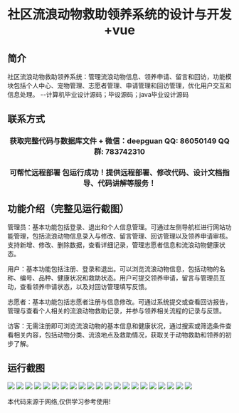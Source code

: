 <p><h1 align="center">社区流浪动物救助领养系统的设计与开发+vue</h1></p>

## 简介
社区流浪动物救助领养系统：管理流浪动物信息、领养申请、留言和回访，功能模块包括个人中心、宠物管理、志愿者管理、申请管理和回访管理，优化用户交互和信息处理。    --计算机毕业设计源码；毕设源码；java毕业设计源码


## 联系方式
<p><h3 align="center">获取完整代码与数据库文件 + 微信：deepguan QQ: 86050149 QQ群: 783742310</h3></p>
<p><h3 align="center">可帮忙远程部署 包运行成功！提供远程部署、修改代码、设计文档指导、代码讲解等服务！</h3></p>

## 功能介绍（完整见运行截图）
管理员：基本功能包括登录、退出和个人信息管理。可通过左侧导航栏进行网站功能管理，包括流浪动物信息录入与修改、留言管理、回访管理以及领养申请审核。支持新增、修改、删除数据，查看详细记录，管理志愿者信息和流浪动物健康状态。

用户：基本功能包括注册、登录和退出。可以浏览流浪动物信息，包括动物的名称、编号、品种、健康状况和救助状态。用户可提交领养申请，留言与管理员互动，查看领养申请状态，以及对回访管理填写反馈。

志愿者：基本功能包括志愿者注册与信息修改。可通过系统提交或查看回访报告，管理与查看个人相关的流浪动物救助记录，并参与领养相关流程的记录与反馈。

访客：无需注册即可浏览流浪动物的基本信息和健康状况，通过搜索或筛选条件查看相关内容，包括动物分类、流浪地点及救助情况，获取关于动物救助和领养的初步了解。


## 运行截图
![](https://bs-1329754181.cos.ap-shanghai.myqcloud.com/ssm/CommunityStrayAnimalRescueAdoptionSystem/img/001.jpg)
![](https://bs-1329754181.cos.ap-shanghai.myqcloud.com/ssm/CommunityStrayAnimalRescueAdoptionSystem/img/002.jpg)
![](https://bs-1329754181.cos.ap-shanghai.myqcloud.com/ssm/CommunityStrayAnimalRescueAdoptionSystem/img/003.jpg)
![](https://bs-1329754181.cos.ap-shanghai.myqcloud.com/ssm/CommunityStrayAnimalRescueAdoptionSystem/img/004.jpg)
![](https://bs-1329754181.cos.ap-shanghai.myqcloud.com/ssm/CommunityStrayAnimalRescueAdoptionSystem/img/005.jpg)
![](https://bs-1329754181.cos.ap-shanghai.myqcloud.com/ssm/CommunityStrayAnimalRescueAdoptionSystem/img/006.jpg)
![](https://bs-1329754181.cos.ap-shanghai.myqcloud.com/ssm/CommunityStrayAnimalRescueAdoptionSystem/img/007.jpg)
![](https://bs-1329754181.cos.ap-shanghai.myqcloud.com/ssm/CommunityStrayAnimalRescueAdoptionSystem/img/008.jpg)
![](https://bs-1329754181.cos.ap-shanghai.myqcloud.com/ssm/CommunityStrayAnimalRescueAdoptionSystem/img/009.jpg)
![](https://bs-1329754181.cos.ap-shanghai.myqcloud.com/ssm/CommunityStrayAnimalRescueAdoptionSystem/img/010.jpg)
![](https://bs-1329754181.cos.ap-shanghai.myqcloud.com/ssm/CommunityStrayAnimalRescueAdoptionSystem/img/011.jpg)
![](https://bs-1329754181.cos.ap-shanghai.myqcloud.com/ssm/CommunityStrayAnimalRescueAdoptionSystem/img/012.jpg)
![](https://bs-1329754181.cos.ap-shanghai.myqcloud.com/ssm/CommunityStrayAnimalRescueAdoptionSystem/img/013.jpg)
![](https://bs-1329754181.cos.ap-shanghai.myqcloud.com/ssm/CommunityStrayAnimalRescueAdoptionSystem/img/014.jpg)
![](https://bs-1329754181.cos.ap-shanghai.myqcloud.com/ssm/CommunityStrayAnimalRescueAdoptionSystem/img/015.jpg)
![](https://bs-1329754181.cos.ap-shanghai.myqcloud.com/ssm/CommunityStrayAnimalRescueAdoptionSystem/img/016.jpg)
![](https://bs-1329754181.cos.ap-shanghai.myqcloud.com/ssm/CommunityStrayAnimalRescueAdoptionSystem/img/017.jpg)
![](https://bs-1329754181.cos.ap-shanghai.myqcloud.com/ssm/CommunityStrayAnimalRescueAdoptionSystem/img/018.jpg)
![](https://bs-1329754181.cos.ap-shanghai.myqcloud.com/ssm/CommunityStrayAnimalRescueAdoptionSystem/img/019.jpg)
![](https://bs-1329754181.cos.ap-shanghai.myqcloud.com/ssm/CommunityStrayAnimalRescueAdoptionSystem/img/020.jpg)
![](https://bs-1329754181.cos.ap-shanghai.myqcloud.com/ssm/CommunityStrayAnimalRescueAdoptionSystem/img/021.jpg)

<p>本代码来源于网络,仅供学习参考使用!</p>
